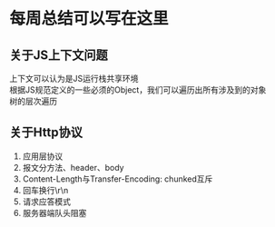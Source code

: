 # 每周总结可以写在这里

## 关于JS上下文问题

上下文可以认为是JS运行栈共享环境   
根据JS规范定义的一些必须的Object，我们可以遍历出所有涉及到的对象    
树的层次遍历

## 关于Http协议

1. 应用层协议
2. 报文分方法、header、body
3. Content-Length与Transfer-Encoding: chunked互斥
4. 回车换行\r\n
5. 请求应答模式
6. 服务器端队头阻塞